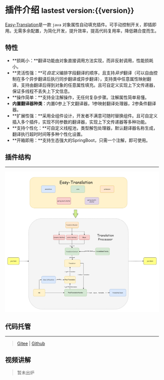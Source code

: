 # 插件介绍  <small>lastest version:{{version}}</small>



[Easy-Translation](https://github.com/kkkele/easy-translation)是一款 `java` 对象属性自动填充插件。可手动控制开关，即插即用。无需多余配置，为简化开发，提升效率，提高代码复用率，降低耦合度而生。

## 特性



- **损耗小：**翻译功能由对象直接调用方法实现，而非反射调用，性能损耗小。
- **灵活性强：**可*自定义*编排字段翻译的顺序，且支持*异步*翻译（可以自由控制在多个异步翻译后执行同步翻译或异步翻译），支持类中任意属性映射翻译，支持由翻译后得到对象的任意属性填充。且可自定义实现上下文传递器，保证多线程不丢失上下文信息。
- **操作简单：**支持全注解操作，无任何复杂步骤。注解属性简单易懂。
- **内置翻译器种类**：内置0参上下文翻译器，1参映射翻译处理器，2参条件翻译器。
- **扩展性强：**采用全组件设计，开发者不满意可随时替换组件。且可自定义插入多个插件，实现不同参数的翻译器，实现上下文传递器等多种功能。
- **支持个性化：**可自定义线程池，类型解包处理器，默认翻译器名称生成，翻译执行超时时间等多种个性化设置。
- **开箱即用：**支持生态强大的SpringBoot，只需一个注解，即可使用。

## 插件结构

---

![easy-translation-struct.drawio](./assets/easy-translation-struct.drawio.png)

## 代码托管

---

> [Gitee](https://gitee.com/cai-zhiyuDaKeLe/easy-translation) | [Github](https://github.com/kkkele/easy-translation)

## 视频讲解

> 暂未出炉

